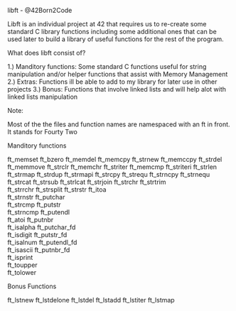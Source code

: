 libft - @42Born2Code

Libft is an individual project at 42 that requires us to re-create some standard C library functions including some additional ones that can be used later to build a library of useful functions for the rest of the program.


What does libft consist of?

1.) Manditory functions: Some standard C functions useful for string manipulation and/or helper functions that assist with Memory Management
2.) Extras: Functions ill be able to add to my library for later use in other projects
3.) Bonus: Functions that involve linked lists and will help alot with linked lists manipulation

Note:

Most of the the files and function names are namespaced with an ft in front. It stands for Fourty Two

Manditory  functions

ft_memset
ft_bzero	ft_memdel
ft_memcpy	ft_strnew
ft_memccpy	ft_strdel
ft_memmove	ft_strclr
ft_memchr	ft_striter
ft_memcmp	ft_striteri
ft_strlen	ft_strmap
ft_strdup	ft_strmapi
ft_strcpy	ft_strequ
ft_strncpy	ft_strnequ
ft_strcat	ft_strsub
ft_strlcat	ft_strjoin
ft_strchr	ft_strtrim	
ft_strrchr	ft_strsplit	
ft_strstr	ft_itoa		
ft_strnstr	ft_putchar	
ft_strcmp	ft_putstr	
ft_strncmp	ft_putendl		
ft_atoi	    ft_putnbr	
ft_isalpha	ft_putchar_fd		
ft_isdigit	    ft_putstr_fd	
ft_isalnum	    ft_putendl_fd		
ft_isascii	    ft_putnbr_fd	
ft_isprint		
ft_toupper		
ft_tolower	

Bonus Functions

ft_lstnew
ft_lstdelone
ft_lstdel
ft_lstadd
ft_lstiter
ft_lstmap


